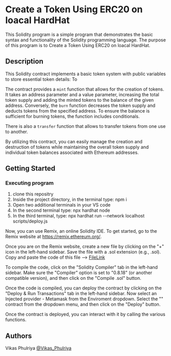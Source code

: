 # Create a Token Using ERC20 on loacal HardHat

This Solidity program is a simple  program that demonstrates the basic syntax and functionality of the Solidity programming language. The purpose of this program is to Create a Token Using ERC20 on loacal HardHat.

## Description

This Solidity contract implements a basic token system with public variables to store essential token details: To

The contract provides a `mint` function that allows for the creation of tokens. It takes an address parameter and a value parameter, increasing the total token supply and adding the minted tokens to the balance of the given address. Conversely, the `burn` function decreases the token supply and deducts tokens from the specified address. To ensure the balance is sufficient for burning tokens, the function includes conditionals.

There is also a `transfer` function that allows to transfer tokens from one use to another.

By utilizing this contract, you can easily manage the creation and destruction of tokens while maintaining the overall token supply and individual token balances associated with Ethereum addresses.

## Getting Started

### Executing program

1. clone this repositry
2. Inside the project directory, in the terminal type: npm i
3. Open two additional terminals in your VS code
4. In the second terminal type: npx hardhat node
5. In the third terminal, type: npx hardhat run --network localhost scripts/deploy.js

Now, you can use Remix, an online Solidity IDE. To get started, go to the Remix website at https://remix.ethereum.org/.

Once you are on the Remix website, create a new file by clicking on the "+" icon in the left-hand sidebar. Save the file with a .sol extension (e.g., <YourFileNameHere>.sol). Copy and paste the code of this file --> [FileLink](https://github.com/vikasphulariya/Module3_eth_avax/blob/main/contracts/MyToken.sol)


To compile the code, click on the "Solidity Compiler" tab in the left-hand sidebar. Make sure the "Compiler" option is set to "0.8.18" (or another compatible version), and then click on the "Compile <YourFileNameHere>.sol" button.

Once the code is compiled, you can deploy the contract by clicking on the "Deploy & Run Transactions" tab in the left-hand sidebar.
Now  select an Injected provider - Metamask from the Enviroment dropdown.
Select the "<YourFileNameHere>" contract from the dropdown menu, and then click on the "Deploy" button.

Once the contract is deployed, you can interact with it by calling the  various functions.

## Authors

Vikas Phulriya
[@Vikas_Phulriya](https://www.linkedin.com/in/vikas-p-657784131/)


